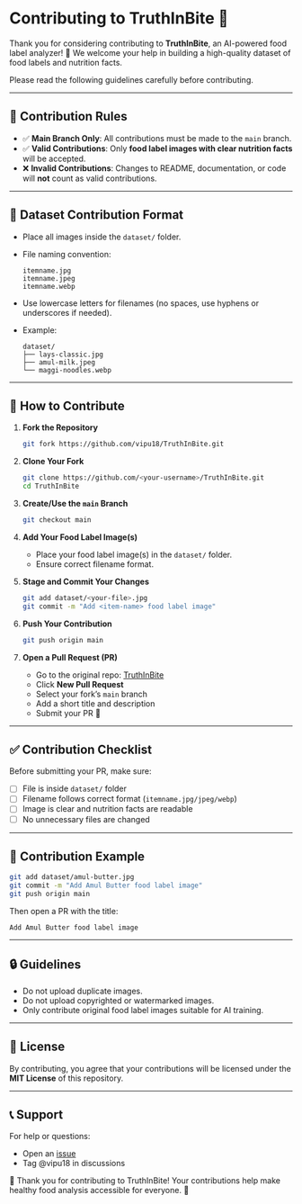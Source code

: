 # Contributing to TruthInBite 🍎

Thank you for considering contributing to **TruthInBite**, an AI-powered food label analyzer! 🎉 We welcome your help in building a high-quality dataset of food labels and nutrition facts.

Please read the following guidelines carefully before contributing.

---

## 📌 Contribution Rules

* ✅ **Main Branch Only**: All contributions must be made to the `main` branch.
* ✅ **Valid Contributions**: Only **food label images with clear nutrition facts** will be accepted.
* ❌ **Invalid Contributions**: Changes to README, documentation, or code will **not** count as valid contributions.

---

## 📂 Dataset Contribution Format

* Place all images inside the `dataset/` folder.
* File naming convention:

  ```
  itemname.jpg
  itemname.jpeg
  itemname.webp
  ```
* Use lowercase letters for filenames (no spaces, use hyphens or underscores if needed).
* Example:

  ```
  dataset/
  ├── lays-classic.jpg
  ├── amul-milk.jpeg
  └── maggi-noodles.webp
  ```

---

## 🚀 How to Contribute

1. **Fork the Repository**

   ```bash
   git fork https://github.com/vipu18/TruthInBite.git
   ```

2. **Clone Your Fork**

   ```bash
   git clone https://github.com/<your-username>/TruthInBite.git
   cd TruthInBite
   ```

3. **Create/Use the `main` Branch**

   ```bash
   git checkout main
   ```

4. **Add Your Food Label Image(s)**

   * Place your food label image(s) in the `dataset/` folder.
   * Ensure correct filename format.

5. **Stage and Commit Your Changes**

   ```bash
   git add dataset/<your-file>.jpg
   git commit -m "Add <item-name> food label image"
   ```

6. **Push Your Contribution**

   ```bash
   git push origin main
   ```

7. **Open a Pull Request (PR)**

   * Go to the original repo: [TruthInBite](https://github.com/vipu18/TruthInBite)
   * Click **New Pull Request**
   * Select your fork’s `main` branch
   * Add a short title and description
   * Submit your PR 🎉

---

## ✅ Contribution Checklist

Before submitting your PR, make sure:

* [ ] File is inside `dataset/` folder
* [ ] Filename follows correct format (`itemname.jpg/jpeg/webp`)
* [ ] Image is clear and nutrition facts are readable
* [ ] No unnecessary files are changed

---

## 🤝 Contribution Example

```bash
git add dataset/amul-butter.jpg
git commit -m "Add Amul Butter food label image"
git push origin main
```

Then open a PR with the title:

```
Add Amul Butter food label image
```

---

## 🔒 Guidelines

* Do not upload duplicate images.
* Do not upload copyrighted or watermarked images.
* Only contribute original food label images suitable for AI training.

---

## 📄 License

By contributing, you agree that your contributions will be licensed under the **MIT License** of this repository.

---

## 📞 Support

For help or questions:

* Open an [issue](https://github.com/vipu18/TruthInBite/issues)
* Tag @vipu18 in discussions

🙏 Thank you for contributing to TruthInBite! Your contributions help make healthy food analysis accessible for everyone. 🚀
